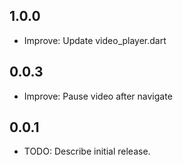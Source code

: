 ## 1.0.0

* Improve: Update video_player.dart

## 0.0.3

* Improve: Pause video after navigate

## 0.0.1

* TODO: Describe initial release.
